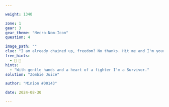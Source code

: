 ```yaml
---

weight: 1340

zone: 1
gear: 3
gear_theme: "Necro-Nom-Icon"
question: 4

image_path: ""
clue: "I am already chained up, freedom? No thanks. Hit me and I'm yours. Corpse + _____ = Success."
free_hints:
  - 🧟 🧃
hints:
  - "With gentle hands and a heart of a fighter I'm a Survivor."
solution: "Zombie Juice"

author: "Minion #00143"

date: 2024-08-30

---
```


